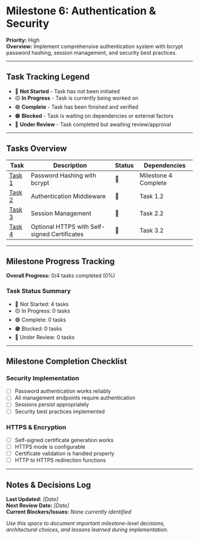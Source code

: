 # Milestone 6: Authentication & Security

**Priority:** High  
**Overview:** Implement comprehensive authentication system with bcrypt password hashing, session management, and security best practices.

---

## Task Tracking Legend
- 🔴 **Not Started** - Task has not been initiated
- 🟡 **In Progress** - Task is currently being worked on
- 🟢 **Complete** - Task has been finished and verified
- 🟠 **Blocked** - Task is waiting on dependencies or external factors
- 🔵 **Under Review** - Task completed but awaiting review/approval

---

## Tasks Overview

| Task | Description | Status | Dependencies |
|------|-------------|---------|--------------|
| [Task 1](./task1-password-system.md) | Password Hashing with bcrypt | 🔴 | Milestone 4 Complete |
| [Task 2](./task2-auth-middleware.md) | Authentication Middleware | 🔴 | Task 1.2 |
| [Task 3](./task3-session-management.md) | Session Management | 🔴 | Task 2.2 |
| [Task 4](./task4-https-support.md) | Optional HTTPS with Self-signed Certificates | 🔴 | Task 3.2 |

---

## Milestone Progress Tracking

**Overall Progress:** 0/4 tasks completed (0%)

### Task Status Summary
- 🔴 Not Started: 4 tasks
- 🟡 In Progress: 0 tasks  
- 🟢 Complete: 0 tasks
- 🟠 Blocked: 0 tasks
- 🔵 Under Review: 0 tasks

---

## Milestone Completion Checklist

### Security Implementation
- [ ] Password authentication works reliably
- [ ] All management endpoints require authentication
- [ ] Sessions persist appropriately
- [ ] Security best practices implemented

### HTTPS & Encryption
- [ ] Self-signed certificate generation works
- [ ] HTTPS mode is configurable
- [ ] Certificate validation is handled properly
- [ ] HTTP to HTTPS redirection functions

---

## Notes & Decisions Log

**Last Updated:** _[Date]_  
**Next Review Date:** _[Date]_  
**Current Blockers/Issues:** _None currently identified_

_Use this space to document important milestone-level decisions, architectural choices, and lessons learned during implementation._ 
